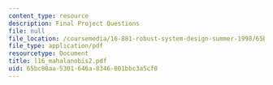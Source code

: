 ```yaml
---
content_type: resource
description: Final Project Questions
file: null
file_location: /coursemedia/16-881-robust-system-design-summer-1998/65bc88aa5301646a8346801bbc3a5cf0_l16_mahalanobis2.pdf
file_type: application/pdf
resourcetype: Document
title: l16_mahalanobis2.pdf
uid: 65bc88aa-5301-646a-8346-801bbc3a5cf0
---
```


